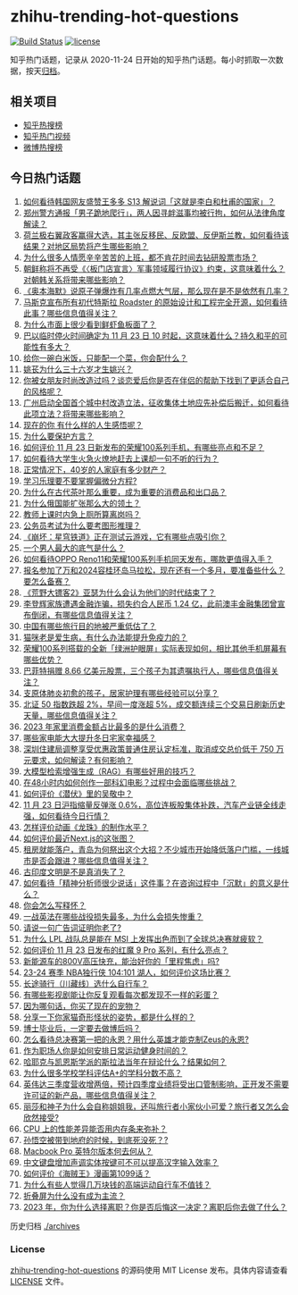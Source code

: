 # zhihu-trending-hot-questions

[![Build Status](https://github.com/justjavac/zhihu-trending-hot-questions/workflows/ci/badge.svg?branch=master)](https://github.com/justjavac/zhihu-trending-hot-questions/actions)
[![license](https://img.shields.io/github/license/justjavac/zhihu-trending-hot-questions)](https://github.com/justjavac/zhihu-trending-hot-questions/blob/master/LICENSE)

知乎热门话题，记录从 2020-11-24
日开始的知乎热门话题。每小时抓取一次数据，按天[归档](./archives)。

## 相关项目

- [知乎热搜榜](https://github.com/justjavac/zhihu-trending-top-search)
- [知乎热门视频](https://github.com/justjavac/zhihu-trending-hot-video)
- [微博热搜榜](https://github.com/justjavac/weibo-trending-hot-search)

## 今日热门话题

<!-- BEGIN -->
<!-- 最后更新时间 Fri Nov 24 2023 06:02:16 GMT+0800 (China Standard Time) -->

1. [如何看待韩国网友盛赞王多多 S13 解说词「这就是李白和杜甫的国家」？](https://www.zhihu.com/question/631494680)
1. [郑州警方通报「男子跪地爬行」，两人因寻衅滋事均被行拘，如何从法律角度解读？](https://www.zhihu.com/question/631468493)
1. [荷兰极右翼政客赢得大选，其主张反移民、反欧盟、反伊斯兰教，如何看待该结果？对地区局势将产生哪些影响？](https://www.zhihu.com/question/631459345)
1. [为什么很多人情愿辛辛苦苦的上班，都不肯花时间去钻研股票市场？](https://www.zhihu.com/question/630683739)
1. [朝鲜称将不再受《〈板门店宣言〉军事领域履行协议》约束，这意味着什么？对朝韩关系将带来哪些影响？](https://www.zhihu.com/question/631447546)
1. [《奥本海默》说原子弹爆炸有几率点燃大气层，那么现在是不是依然有几率？](https://www.zhihu.com/question/631137583)
1. [马斯克宣布所有初代特斯拉 Roadster 的原始设计和工程完全开源，如何看待此事？哪些信息值得关注？](https://www.zhihu.com/question/631473188)
1. [为什么市面上很少看到鲜虾鱼板面了？](https://www.zhihu.com/question/330672407)
1. [巴以临时停火时间确定为 11 月 23 日 10 时起，这意味着什么？持久和平的可能性有多大？](https://www.zhihu.com/question/631455760)
1. [给你一碗白米饭，只能配一个菜，你会配什么？](https://www.zhihu.com/question/622742015)
1. [姚苌为什么三十六岁才生姚兴？](https://www.zhihu.com/question/630846325)
1. [你被女朋友时尚改造过吗？谈恋爱后你是否在伴侣的帮助下找到了更适合自己的风格呢？](https://www.zhihu.com/question/630552299)
1. [广州启动全国首个城中村改造立法，征收集体土地应先补偿后搬迁，如何看待此项立法？将带来哪些影响？](https://www.zhihu.com/question/631539086)
1. [现在的你 有什么样的人生感悟呢？](https://www.zhihu.com/question/631551672)
1. [为什么要保护方言？](https://www.zhihu.com/question/59642581)
1. [如何评价 11 月 23 日新发布的荣耀100系列手机，有哪些亮点和不足？](https://www.zhihu.com/question/631538667)
1. [如何看待大学生火急火燎地赶去上课却一句不听的行为？](https://www.zhihu.com/question/631286296)
1. [正常情况下，40岁的人家庭有多少财产？](https://www.zhihu.com/question/628037374)
1. [学习乐理要不要掌握偏微分方程?](https://www.zhihu.com/question/593814671)
1. [为什么在古代茶叶那么重要，成为重要的消费品和出口品？](https://www.zhihu.com/question/514088346)
1. [为什么俄国能扩张那么大的领土？](https://www.zhihu.com/question/56544269)
1. [教师上课时内急上厕所算离岗吗？](https://www.zhihu.com/question/464363950)
1. [公务员考试为什么要考图形推理？](https://www.zhihu.com/question/22065165)
1. [《崩坏：星穹铁道》正在测试云游戏，它有哪些点吸引你？](https://www.zhihu.com/question/631329223)
1. [一个男人最大的底气是什么？](https://www.zhihu.com/question/628865915)
1. [如何看待OPPO Reno11和荣耀100系列手机同天发布，哪款更值得入手？](https://www.zhihu.com/question/631526823)
1. [报名参加了万和2024容桂环岛马拉松，现在还有一个多月，要准备些什么？要怎么备赛？](https://www.zhihu.com/question/630835994)
1. [《荒野大镖客2》亚瑟为什么会认为他们的时代结束了？](https://www.zhihu.com/question/631188130)
1. [李登辉家族遭遇金融诈骗，损失约合人民币 1.24 亿，此前澳丰金融集团曾宣布倒闭，有哪些信息值得关注？](https://www.zhihu.com/question/631331328)
1. [中国有哪些旅行目的地被严重低估了？](https://www.zhihu.com/question/617352068)
1. [猫咪老是爱生病，有什么办法能提升免疫力的？](https://www.zhihu.com/question/629500643)
1. [荣耀100系列搭载的全新「绿洲护眼屏」实际表现如何，相比其他手机屏幕有哪些优势？](https://www.zhihu.com/question/631551714)
1. [巴菲特捐赠 8.66 亿美元股票，三个孩子为其遗嘱执行人，哪些信息值得关注？](https://www.zhihu.com/question/631310292)
1. [支原体肺炎初愈的孩子，居家护理有哪些经验可以分享？](https://www.zhihu.com/question/631459131)
1. [北证 50 指数跌超 2%，早间一度涨超 5%，成交额连续三个交易日刷新历史天量，哪些信息值得关注？](https://www.zhihu.com/question/631502383)
1. [2023 年家里消费金额占比最多的是什么消费？](https://www.zhihu.com/question/630119877)
1. [哪些家电能大大提升冬日宅家幸福感？](https://www.zhihu.com/question/631327432)
1. [深圳住建局调整享受优惠政策普通住房认定标准，取消成交总价低于 750 万元要求，如何解读？有何影响？](https://www.zhihu.com/question/631454774)
1. [大模型检索增强生成（RAG）有哪些好用的技巧？](https://www.zhihu.com/question/625481187)
1. [在48小时内如何创作一部科幻电影？过程中会面临哪些挑战？](https://www.zhihu.com/question/629862504)
1. [如何评价《潜伏》里的吴敬中？](https://www.zhihu.com/question/332870152)
1. [11 月 23 日沪指缩量反弹涨 0.6%，高位连板股集体补跌，汽车产业链全线走强，如何看待今日行情？](https://www.zhihu.com/question/631454795)
1. [怎样评价动画《龙珠》的制作水平？](https://www.zhihu.com/question/590733618)
1. [如何评价最近Next.js的这张图？](https://www.zhihu.com/question/631144121)
1. [租房就能落户，青岛为何祭出这个大招？不少城市开始降低落户门槛，一线城市是否会跟进？哪些信息值得关注？](https://www.zhihu.com/question/631487188)
1. [古印度文明是不是真消失了？](https://www.zhihu.com/question/630871671)
1. [如何看待「精神分析师很少说话」这件事？在咨询过程中「沉默」的意义是什么？](https://www.zhihu.com/question/630819297)
1. [你会怎么写释怀？](https://www.zhihu.com/question/627325300)
1. [一战英法在哪些战役损失最多，为什么会损失惨重？](https://www.zhihu.com/question/278292222)
1. [请说一句广告词证明你老了?](https://www.zhihu.com/question/626630516)
1. [为什么 LPL 战队总是能在 MSI 上发挥出色而到了全球总决赛就疲软？](https://www.zhihu.com/question/630901584)
1. [如何评价 11 月 23 日发布的红魔 9 Pro 系列，有什么亮点？](https://www.zhihu.com/question/631309351)
1. [新能源车的800V高压快充，能治好你的「里程焦虑」吗?](https://www.zhihu.com/question/631327687)
1. [23-24 赛季 NBA独行侠 104:101 湖人，如何评价这场比赛？](https://www.zhihu.com/question/631466126)
1. [长途骑行（川藏线）选什么自行车？](https://www.zhihu.com/question/628550636)
1. [有哪些影视剧能让你反复观看每次都发现不一样的彩蛋？](https://www.zhihu.com/question/631488889)
1. [因为哪句话，你买了现在的宠物？](https://www.zhihu.com/question/630866429)
1. [分享一下你家猫奇形怪状的姿势，都是什么样的？](https://www.zhihu.com/question/629728867)
1. [博士毕业后，一定要去做博后吗？](https://www.zhihu.com/question/630264765)
1. [怎么看待总决赛第一把的永恩？用什么英雄才能克制Zeus的永恩?](https://www.zhihu.com/question/630838426)
1. [作为职场人你是如何安排日常运动健身时间的？](https://www.zhihu.com/question/631342482)
1. [哈耶克与凯恩斯学派的斯拉法当年在辩论什么？结果如何？](https://www.zhihu.com/question/631238243)
1. [为什么很多学校学科评估A+的学科分数不高？](https://www.zhihu.com/question/630631263)
1. [英伟达三季度营收增两倍，预计四季度业绩将受出口管制影响，正开发不需要许可证的新产品，哪些信息值得关注？](https://www.zhihu.com/question/631284097)
1. [丽莎和神子为什么会自称姐姐我，还叫旅行者小家伙小可爱？旅行者又怎么会欣然接受?](https://www.zhihu.com/question/631187854)
1. [CPU 上的性能差异能否用内存条来弥补？](https://www.zhihu.com/question/630362658)
1. [孙悟空被带到地府的时候，到底死没死？?](https://www.zhihu.com/question/620055685)
1. [Macbook Pro 英特尔版本何去何从？](https://www.zhihu.com/question/629581163)
1. [中文键盘增加声调实体按键可不可以提高汉字输入效率？](https://www.zhihu.com/question/630281611)
1. [如何评价《海贼王》漫画第1099话？](https://www.zhihu.com/question/631263585)
1. [为什么有些人觉得几万块钱的高端运动自行车不值钱？](https://www.zhihu.com/question/631007156)
1. [折叠屏为什么没有成为主流？](https://www.zhihu.com/question/630261062)
1. [2023 年，你为什么选择离职？你是否后悔这一决定？离职后你去做了什么？](https://www.zhihu.com/question/630269833)

<!-- END -->

历史归档 [./archives](./archives)

### License

[zhihu-trending-hot-questions](https://github.com/justjavac/zhihu-trending-hot-questions)
的源码使用 MIT License 发布。具体内容请查看 [LICENSE](./LICENSE) 文件。
